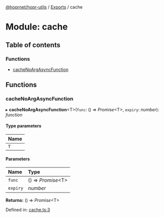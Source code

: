[@hoprnet/hopr-utils](../README.md) / [Exports](../modules.md) / cache

# Module: cache

## Table of contents

### Functions

- [cacheNoArgAsyncFunction](cache.md#cachenoargasyncfunction)

## Functions

### cacheNoArgAsyncFunction

▸ **cacheNoArgAsyncFunction**<T\>(`func`: () => _Promise_<T\>, `expiry`: _number_): _function_

#### Type parameters

| Name |
| :--- |
| `T`  |

#### Parameters

| Name     | Type                |
| :------- | :------------------ |
| `func`   | () => _Promise_<T\> |
| `expiry` | _number_            |

**Returns:** () => _Promise_<T\>

Defined in: [cache.ts:3](https://github.com/hoprnet/hoprnet/blob/448a47a/packages/utils/src/cache.ts#L3)
